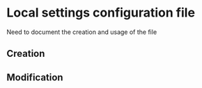 # Local settings configuration file

Need to document the creation and usage of the file

## Creation

## Modification